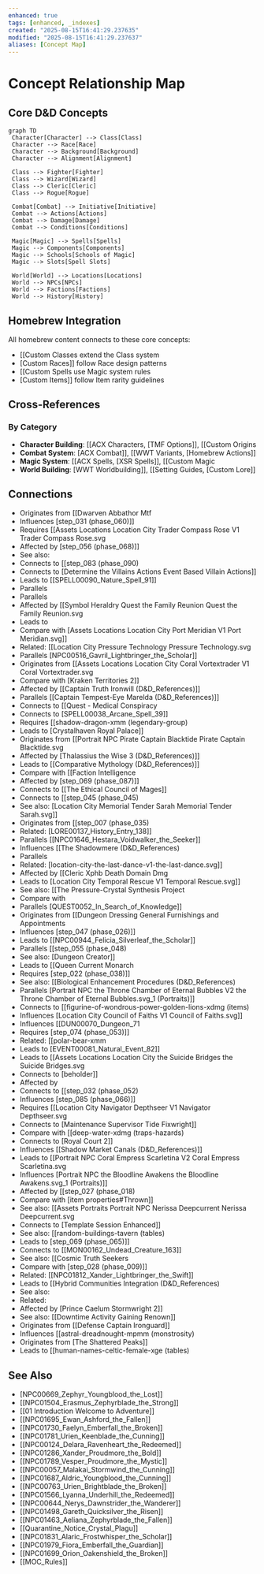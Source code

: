```yaml
---
enhanced: true
tags: [enhanced, _indexes]
created: "2025-08-15T16:41:29.237635"
modified: "2025-08-15T16:41:29.237637"
aliases: [Concept Map]
---
```


# Concept Relationship Map

## Core D&D Concepts

```mermaid
graph TD
 Character[Character] --> Class[Class]
 Character --> Race[Race]
 Character --> Background[Background]
 Character --> Alignment[Alignment]

 Class --> Fighter[Fighter]
 Class --> Wizard[Wizard]
 Class --> Cleric[Cleric]
 Class --> Rogue[Rogue]

 Combat[Combat] --> Initiative[Initiative]
 Combat --> Actions[Actions]
 Combat --> Damage[Damage]
 Combat --> Conditions[Conditions]

 Magic[Magic] --> Spells[Spells]
 Magic --> Components[Components]
 Magic --> Schools[Schools of Magic]
 Magic --> Slots[Spell Slots]

 World[World] --> Locations[Locations]
 World --> NPCs[NPCs]
 World --> Factions[Factions]
 World --> History[History]
```

## Homebrew Integration

All homebrew content connects to these core concepts:
- [[Custom Classes extend the Class system
- [Custom Races]] follow Race design patterns
- [[Custom Spells use Magic system rules
- [Custom Items]] follow Item rarity guidelines

## Cross-References

### By Category
- **Character Building**: [[ACX Characters, [TMF Options]], [[Custom Origins
- **Combat System**: [ACX Combat]], [[WWT Variants, [Homebrew Actions]]
- **Magic System**: [[ACX Spells, [XSR Spells]], [[Custom Magic
- **World Building**: [WWT Worldbuilding]], [[Setting Guides, [Custom Lore]]

## Connections

- Originates from [[Dwarven Abbathor Mtf
- Influences [step_031 (phase_060)]]
- Requires [[Assets Locations Location City Trader Compass Rose V1 Trader Compass Rose.svg
- Affected by [step_056 (phase_068)]]
- See also:
- Connects to [[step_083 (phase_090)
- Connects to [Determine the Villains Actions Event Based Villain Actions]]
- Leads to [[SPELL00090_Nature_Spell_91]]
- Parallels
- Parallels
- Affected by [[Symbol Heraldry Quest the Family Reunion Quest the Family Reunion.svg
- Leads to
- Compare with [Assets Locations Location City Port Meridian V1 Port Meridian.svg]]
- Related: [[Location City Pressure Technology Pressure Technology.svg
- Parallels [NPC00516_Gavril_Lightbringer_the_Scholar]]
- Originates from [[Assets Locations Location City Coral Vortextrader V1 Coral Vortextrader.svg
- Compare with [Kraken Territories 2]]
- Affected by [[Captain Truth Ironwill (D&D_References)]]
- Parallels [[Captain Tempest-Eye Marelda (D&D_References)]]
- Connects to [[Quest - Medical Conspiracy
- Connects to [SPELL00038_Arcane_Spell_39]]
- Requires [[shadow-dragon-xmm (legendary-group)
- Leads to [Crystalhaven Royal Palace]]
- Originates from [[Portrait NPC Pirate Captain Blacktide Pirate Captain Blacktide.svg
- Affected by [Thalassius the Wise 3 (D&D_References)]]
- Leads to [[Comparative Mythology (D&D_References)]]
- Compare with [[Faction Intelligence
- Affected by [step_069 (phase_087)]]
- Connects to [[The Ethical Council of Mages]]
- Connects to [[step_045 (phase_045)
- See also: [Location City Memorial Tender Sarah Memorial Tender Sarah.svg]]
- Originates from [[step_007 (phase_035)
- Related: [LORE00137_History_Entry_138]]
- Parallels [[NPC01646_Hestara_Voidwalker_the_Seeker]]
- Influences [[The Shadowmere (D&D_References)
- Parallels
- Related: [location-city-the-last-dance-v1-the-last-dance.svg]]
- Affected by [[Cleric Xphb Death Domain Dmg
- Leads to [Location City Temporal Rescue V1 Temporal Rescue.svg]]
- See also: [[The Pressure-Crystal Synthesis Project
- Compare with
- Parallels [QUEST0052_In_Search_of_Knowledge]]
- Originates from [[Dungeon Dressing General Furnishings and Appointments
- Influences [step_047 (phase_026)]]
- Leads to [[NPC00944_Felicia_Silverleaf_the_Scholar]]
- Parallels [[step_055 (phase_048)
- See also: [Dungeon Creator]]
- Leads to [[Queen Current Monarch
- Requires [step_022 (phase_038)]]
- See also: [[Biological Enhancement Procedures (D&D_References)
- Parallels [Portrait NPC the Throne Chamber of Eternal Bubbles V2 the Throne Chamber of Eternal Bubbles.svg_1 (Portraits)]]
- Connects to [[figurine-of-wondrous-power-golden-lions-xdmg (items)
- Influences [Location City Council of Faiths V1 Council of Faiths.svg]]
- Influences [[DUN00070_Dungeon_71
- Requires [step_074 (phase_053)]]
- Related: [[polar-bear-xmm
- Leads to [EVENT00081_Natural_Event_82]]
- Leads to [[Assets Locations Location City the Suicide Bridges the Suicide Bridges.svg
- Connects to [beholder]]
- Affected by
- Connects to [[step_032 (phase_052)
- Influences [step_085 (phase_066)]]
- Requires [[Location City Navigator Depthseer V1 Navigator Depthseer.svg
- Connects to [Maintenance Supervisor Tide Fixwright]]
- Compare with [[deep-water-xdmg (traps-hazards)
- Connects to [Royal Court 2]]
- Influences [[Shadow Market Canals (D&D_References)]]
- Leads to [[Portrait NPC Coral Empress Scarletina V2 Coral Empress Scarletina.svg
- Influences [Portrait NPC the Bloodline Awakens the Bloodline Awakens.svg_1 (Portraits)]]
- Affected by [[step_027 (phase_018)
- Compare with [item properties#Thrown]]
- See also: [[Assets Portraits Portrait NPC Nerissa Deepcurrent Nerissa Deepcurrent.svg
- Connects to [Template Session Enhanced]]
- See also: [[random-buildings-tavern (tables)
- Leads to [step_069 (phase_065)]]
- Connects to [[MON00162_Undead_Creature_163]]
- See also: [[Cosmic Truth Seekers
- Compare with [step_028 (phase_009)]]
- Related: [[NPC01812_Xander_Lightbringer_the_Swift]]
- Leads to [[Hybrid Communities Integration (D&D_References)
- See also:
- Related:
- Affected by [Prince Caelum Stormwright 2]]
- See also: [[Downtime Activity Gaining Renown]]
- Originates from [[Defense Captain Ironguard]]
- Influences [[astral-dreadnought-mpmm (monstrosity)
- Originates from [The Shattered Peaks]]
- Leads to [[human-names-celtic-female-xge (tables)

## See Also
- [NPC00669_Zephyr_Youngblood_the_Lost]]
- [[NPC01504_Erasmus_Zephyrblade_the_Strong]]
- [[01 Introduction Welcome to Adventure]]
- [[NPC01695_Ewan_Ashford_the_Fallen]]
- [[NPC01730_Faelyn_Emberfall_the_Broken]]
- [[NPC01781_Urien_Keenblade_the_Cunning]]
- [[NPC00124_Delara_Ravenheart_the_Redeemed]]
- [[NPC01286_Xander_Proudmore_the_Bold]]
- [[NPC01789_Vesper_Proudmore_the_Mystic]]
- [[NPC00057_Malakai_Stormwind_the_Cunning]]
- [[NPC01687_Aldric_Youngblood_the_Cunning]]
- [[NPC00763_Urien_Brightblade_the_Broken]]
- [[NPC01566_Lyanna_Underhill_the_Redeemed]]
- [[NPC00644_Nerys_Dawnstrider_the_Wanderer]]
- [[NPC01498_Gareth_Quicksilver_the_Risen]]
- [[NPC01463_Aeliana_Zephyrblade_the_Fallen]]
- [[Quarantine_Notice_Crystal_Plagu]]
- [[NPC01831_Alaric_Frostwhisper_the_Scholar]]
- [[NPC01979_Fiora_Emberfall_the_Guardian]]
- [[NPC01699_Orion_Oakenshield_the_Broken]]
- [[MOC_Rules]]
